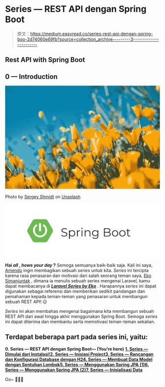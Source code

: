 # Series — REST API dengan Spring Boot

> 原文：<https://medium.easyread.co/series-rest-api-dengan-spring-boo-2d74060e69fb?source=collection_archive---------3----------------------->

## Rest API with Spring Boot

## 0 — Introduction

![](img/9e92cf01d0887258f23bdd3a8cce552e.png)

Photo by [Sergey Shmidt](https://unsplash.com/@monstercritic?utm_source=unsplash&utm_medium=referral&utm_content=creditCopyText) on [Unsplash](https://unsplash.com/s/photos/spring?utm_source=unsplash&utm_medium=referral&utm_content=creditCopyText)

![](img/d6ae00fd572c978f043c72910579968b.png)

**Hai *all* , *hows your day* ?** Semoga semuanya baik-baik saja. Kali ini saya, [Amendo](https://medium.com/u/39c73b5e1a9d?source=post_page-----2d74060e69fb--------------------------------) ingin membagikan sebuah *series* untuk kita. *Series* ini tercipta karena rasa penasaran dan motivasi dari salah seorang teman saya, [Eko Simanjuntak](https://medium.com/u/efc3b4ea41af?source=post_page-----2d74060e69fb--------------------------------) , dimana ia menulis sebuah series mengenai Laravel, kamu dapat membacanya di [***Laravel Series by Eko***](https://medium.com/easyread/laravel-series/home) . Harapannya *series* ini dapat digunakan sebagai referensi dan memberikan sedikit pandangan dan pemahaman kepada teman-teman yang penasaran untuk membangun sebuah REST API! 😉

*Series* ini akan membahas mengenai bagaimana kita membangun sebuah REST API dari awal hingga akhir menggunakan Spring Boot. Semoga *series* ini dapat diterima dan membantu serta memotivasi teman-teman sekalian.

## Terdapat beberapa part pada series ini, yaitu:

**0\. Series — REST API dengan Spring Boot— (You’re here)** [**1\. Series — Dimulai dari Instalasi!**](https://medium.com/easyread/series-dimulai-dari-instalasi-b564fb981d4)[**2\. Series — Inisiasi Project**](https://medium.com/easyread/series-inisiasi-project-1e37ffa951ed)[**3\. Series — Rancangan dan Konfigurasi Database dengan H2**](https://medium.com/easyread/series-rancangan-dan-konfigurasi-database-dengan-h2-3af60e66e4ef)[**4\. Series — Membuat Data Model dengan Sentuhan Lombok**](https://medium.com/easyread/series-membuat-data-model-dengan-sentuhan-lombok-af4a57a75198)[**5\. Series — Menggunakan Spring JPA (1)**](https://medium.com/easyread/series-menggunakan-spring-jpa-1-da3ea1274f7d)[**6\. Series — Menggunakan Spring JPA (2)**](https://medium.com/easyread/series-menggunakan-spring-jpa-2-8673af359e1a)[**7\. Series — Inisialisasi Data**](https://medium.com/easyread/series-inisialisasi-data-aa2ae7d36691)

Go~ 🏁🏁🏁